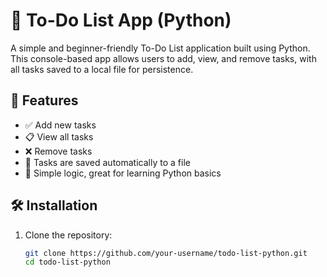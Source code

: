 # 📝 To-Do List App (Python)

A simple and beginner-friendly To-Do List application built using Python. This console-based app allows users to add, view, and remove tasks, with all tasks saved to a local file for persistence.

## 🚀 Features

- ✅ Add new tasks
- 📋 View all tasks
- ❌ Remove tasks
- 💾 Tasks are saved automatically to a file
- 🧠 Simple logic, great for learning Python basics

## 🛠️ Installation

1. Clone the repository:
   ```bash
   git clone https://github.com/your-username/todo-list-python.git
   cd todo-list-python